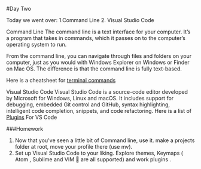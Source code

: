 #Day Two

Today we went over:
1.Command Line
2. Visual Studio Code

Command Line
The command line is a text interface for your computer. It’s a program that takes in commands, which it passes on to the computer’s operating system to run.

From the command line, you can navigate through files and folders on your computer, just as you would with Windows Explorer on Windows or Finder on Mac OS. The difference is that the command line is fully text-based.

Here is a cheatsheet for [terminal commands](https://gist.github.com/poopsplat/7195274)


Visual Studio Code
Visual Studio Code is a source-code editor developed by Microsoft for Windows, Linux and macOS. It includes support for debugging, embedded Git control and GitHub, syntax highlighting, intelligent code completion, snippets, and code refactoring.
Here is a list of [Plugins](https://scotch.io/bar-talk/22-best-visual-studio-code-extensions-for-web-development) For VS Code

###Homework
1. Now that you've seen a little bit of Command line, use it. make a projects folder at root, move your profile there (use mv).
2. Set up Visual Studio Code to your liking. Explore themes, Keymaps ( Atom , Sublime and VIM 🤮 are all supported) and work plugins .